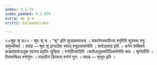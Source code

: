 ```yaml
---
index: 3.1.74
index_padded: 3.1.074
sutra: श्रुवः शृ च
vritti: balamanorama

---
```

<<श्रुवः शृ च>> - श्रुवः शृ च । "शृ" इति लुप्तप्रथमाकम् । चकारेणस्वादिभ्यः श्नु॑रिति सूत्रस्थः श्नुः समुच्चीयते । तदाह — श्रुवः शृ इत्यादेशः स्यात् श्नुप्रत्ययश्चेति । शपोऽपवाद इति । अनेन शब्विषये कत्र्रर्थसार्वधातुक एवास्य प्रवृत्तिः सूचिता । श्नोर्हित्त्वादिति ।सार्वधातुकमपि॑दित्यनेनेति भावः । शृणोतीति । तिपमाश्रित्य श्नोर्गुणः । तसादीनं ङित्त्वात् श्नोर्न गुणः । तदाह — शृणुत इति । 